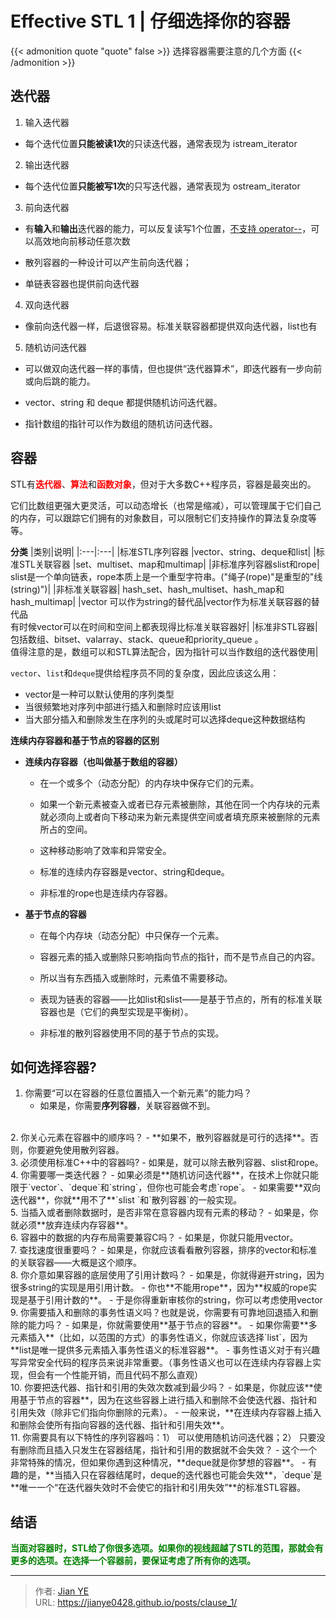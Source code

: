 # Effective STL 1 | 仔细选择你的容器


{{< admonition quote "quote" false >}}
选择容器需要注意的几个方面
{{< /admonition >}}

<!--more-->

## 迭代器

1. 输入迭代器

  - 每个迭代位置**只能被读1次**的只读迭代器，通常表现为 istream_iterator

2. 输出迭代器

  - 每个迭代位置**只能被写1次**的只写迭代器，通常表现为 ostream_iterator

3. 前向迭代器

  - 有**输入**和**输出**迭代器的能力，可以反复读写1个位置，<u>不支持 operator--</u>，可以高效地向前移动任意次数

  - 散列容器的一种设计可以产生前向迭代器；

  - 单链表容器也提供前向迭代器

4. 双向迭代器

  - 像前向迭代器一样，后退很容易。标准关联容器都提供双向迭代器，list也有

5. 随机访问迭代器

  - 可以做双向迭代器一样的事情，但也提供“迭代器算术”，即迭代器有一步向前或向后跳的能力。

  - vector、string 和 deque 都提供随机访问迭代器。

  - 指针数组的指针可以作为数组的随机访问迭代器。

## 容器

STL有<font color=red>**迭代器**</font>、<font color=red>**算法**</font>和<font color=red>**函数对象**</font>，但对于大多数C++程序员，容器是最突出的。

它们比数组更强大更灵活，可以动态增长（也常是缩减），可以管理属于它们自己的内存，可以跟踪它们拥有的对象数目，可以限制它们支持操作的算法复杂度等等。

**分类**
|类别|说明|
|:---|:---|
|标准STL序列容器	|vector、string、deque和list|
|标准STL关联容器	|set、multiset、map和multimap|
|非标准序列容器slist和rope|	slist是一个单向链表，rope本质上是一个重型字符串。("绳子(rope)"是重型的"线(string)")|
|非标准关联容器|	hash_set、hash_multiset、hash_map和hash_multimap|
|vector	可以作为string的替代品|vector作为标准关联容器的替代品</br>	有时候vector可以在时间和空间上都表现得比标准关联容器好|
|标准非STL容器|	包括数组、bitset、valarray、stack、queue和priority_queue 。</br>值得注意的是，数组可以和STL算法配合，因为指针可以当作数组的迭代器使用|

`vector`、`list`和`deque`提供给程序员不同的复杂度，因此应该这么用：
  - vector是一种可以默认使用的序列类型</br>
  - 当很频繁地对序列中部进行插入和删除时应该用list</br>
  - 当大部分插入和删除发生在序列的头或尾时可以选择deque这种数据结构</br>


**连续内存容器和基于节点的容器的区别**
  - **连续内存容器（也叫做基于数组的容器）**
    - 在一个或多个（动态分配）的内存块中保存它们的元素。

    - 如果一个新元素被查入或者已存元素被删除，其他在同一个内存块的元素就必须向上或者向下移动来为新元素提供空间或者填充原来被删除的元素所占的空间。

    - 这种移动影响了效率和异常安全。

    - 标准的连续内存容器是vector、string和deque。

    - 非标准的rope也是连续内存容器。
  - **基于节点的容器**
    - 在每个内存块（动态分配）中只保存一个元素。

    - 容器元素的插入或删除只影响指向节点的指针，而不是节点自己的内容。

    - 所以当有东西插入或删除时，元素值不需要移动。

    - 表现为链表的容器——比如list和slist——是基于节点的，所有的标准关联容器也是（它们的典型实现是平衡树）。

    - 非标准的散列容器使用不同的基于节点的实现。

## 如何选择容器?

  1. 你需要“可以在容器的任意位置插入一个新元素”的能力吗？
     - 如果是，你需要**序列容器**，关联容器做不到。
</br>
  2. 你关心元素在容器中的顺序吗？
     - **如果不，散列容器就是可行的选择**。否则，你要避免使用散列容器。
</br>
  3. 必须使用标准C++中的容器吗?
     - 如果是，就可以除去散列容器、slist和rope。
</br>
  4. 你需要哪一类迭代器？
     - 如果必须是**随机访问迭代器**，在技术上你就只能限于`vector`、`deque`和`string`，但你也可能会考虑`rope`。
     - 如果需要**双向迭代器**，你就**用不了**`slist `和`散列容器`的一般实现。
</br>
  5. 当插入或者删除数据时，是否非常在意容器内现有元素的移动？
     - 如果是，你就必须**放弃连续内存容器**。
</br>
  6. 容器中的数据的内存布局需要兼容C吗？
     - 如果是，你就只能用vector。
</br>
  7. 查找速度很重要吗？
     - 如果是，你就应该看看散列容器，排序的vector和标准的关联容器——大概是这个顺序。
</br>
  8. 你介意如果容器的底层使用了引用计数吗？
     - 如果是，你就得避开string，因为很多string的实现是用引用计数。
     - 你也**不能用rope**，因为**权威的rope实现是基于引用计数的**。
     - 于是你得重新审核你的string，你可以考虑使用vector<char>
</br>
  9. 你需要插入和删除的事务性语义吗？也就是说，你需要有可靠地回退插入和删除的能力吗？
     - 如果是，你就需要使用**基于节点的容器**。
     - 如果你需要**多元素插入**（比如，以范围的方式）的事务性语义，你就应该选择`list`，因为**list是唯一提供多元素插入事务性语义的标准容器**。
     - 事务性语义对于有兴趣写异常安全代码的程序员来说非常重要。（事务性语义也可以在连续内存容器上实现，但会有一个性能开销，而且代码不那么直观）
</br>
  10. 你要把迭代器、指针和引用的失效次数减到最少吗？
      - 如果是，你就应该**使用基于节点的容器**，因为在这些容器上进行插入和删除不会使迭代器、指针和引用失效（除非它们指向你删除的元素）。
      - 一般来说，**在连续内存容器上插入和删除会使所有指向容器的迭代器、指针和引用失效**。
</br>
  11. 你需要具有以下特性的序列容器吗：1） 可以使用随机访问迭代器；2） 只要没有删除而且插入只发生在容器结尾，指针和引用的数据就不会失效？
      - 这个一个非常特殊的情况，但如果你遇到这种情况，**deque就是你梦想的容器**。
      - 有趣的是，**当插入只在容器结尾时，deque的迭代器也可能会失效**，`deque`是**唯一一个“在迭代器失效时不会使它的指针和引用失效”**的标准STL容器。

## 结语

<font color=green>**当面对容器时，STL给了你很多选项。如果你的视线超越了STL的范围，那就会有更多的选项。在选择一个容器前，要保证考虑了所有你的选项。**</font>


---

> 作者: [Jian YE](https://github.com/jianye0428)  
> URL: https://jianye0428.github.io/posts/clause_1/  

